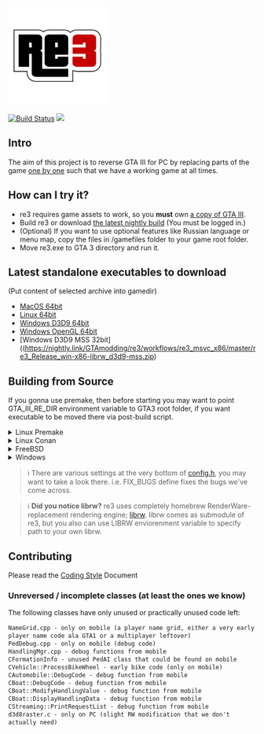 <img src="https://github.com/GTAmodding/re3/blob/master/logo.png?raw=true" alt="re3 logo" width="200">

[![Build Status](https://img.shields.io/endpoint.svg?url=https%3A%2F%2Factions-badge.atrox.dev%2FGTAmodding%2Fre3%2Fbadge%3Fref%3Dmaster&style=flat)](https://actions-badge.atrox.dev/GTAmodding/re3/goto?ref=master)
<a href="https://discord.gg/aKYAwCx92H"><img src="https://img.shields.io/badge/discord-join-7289DA.svg?logo=discord&longCache=true&style=flat" /></a>

## Intro

The aim of this project is to reverse GTA III for PC by replacing
parts of the game [one by one](https://en.wikipedia.org/wiki/Ship_of_Theseus)
such that we have a working game at all times.

## How can I try it?

- re3 requires game assets to work, so you **must** own [a copy of GTA III](https://store.steampowered.com/app/12100/Grand_Theft_Auto_III/).
- Build re3 or download [the latest nightly build](https://github.com/GTAmodding/re3/actions) (You must be logged in.)
- (Optional) If you want to use optional features like Russian language or menu map, copy the files in /gamefiles folder to your game root folder.
- Move re3.exe to GTA 3 directory and run it.

## Latest standalone executables to download 

(Put content of selected archive into gamedir)

- [MacOS 64bit](https://nightly.link/GTAmodding/re3/workflows/build-cmake-conan/master/macos-latest-gl3.zip)
- [Linux 64bit](https://nightly.link/GTAmodding/re3/workflows/build-cmake-conan/master/ubuntu-latest-gl3.zip)
- [Windows D3D9 64bit](https://nightly.link/GTAmodding/re3/workflows/build-cmake-conan/master/windows-latest-d3d9.zip)
- [Windows OpenGL 64bit](https://nightly.link/GTAmodding/re3/workflows/build-cmake-conan/master/windows-latest-gl3.zip)
- [Windows D3D9 MSS 32bit]((https://nightly.link/GTAmodding/re3/workflows/re3_msvc_x86/master/re3_Release_win-x86-librw_d3d9-mss.zip)

## Building from Source  

If you gonna use premake, then before starting you may want to point GTA_III_RE_DIR environment variable to GTA3 root folder, if you want executable to be moved there via post-build script.

<details><summary>Linux Premake</summary>

For Linux using premake, proceed: [Building on Linux](https://github.com/GTAmodding/re3/wiki/Building-on-Linux)

</details>

<details><summary>Linux Conan</summary>

Obtain source code.
```
git clone https://github.com/GTAmodding/re3.git
cd re3
git submodule init
git submodule update --recursive
```
Install python and conan, and then run build.
```
conan export vendor/librw librw/master@
mkdir build
cd build
conan install .. re3/master@ -if build -o re3:audio=openal -o librw:platform=gl3 -o librw:gl3_gfxlib=glfw --build missing -s re3:build_type=RelWithDebInfo -s librw:build_type=RelWithDebInfo
conan build .. -if build -bf build -pf package
```
</details>

<details><summary>FreeBSD</summary>

For FreeBSD using premake, proceed: [Building on FreeBSD](https://github.com/GTAmodding/re3/wiki/Building-on-FreeBSD)

</details>

<details><summary>Windows</summary>

Assuming you have Visual Studio:
- Clone the repo using the argument `--recursive`.
- Run one of the `premake-vsXXXX.cmd` variants on root folder.
- Open the project via Visual Studio  
    
**If you use 64-bit D3D9**: We don't ship 64-bit Dx9 SDK. You need to download it from Microsoft if you don't have it(although it should come pre-installed after some Windows version)  

**If you choose OpenAL on Windows** You must read [Running OpenAL build on Windows](https://github.com/GTAmodding/re3/wiki/Running-OpenAL-build-on-Windows).
</details>

> :information_source: There are various settings at the very bottom of [config.h](https://github.com/GTAmodding/re3/tree/master/src/core/config.h), you may want to take a look there. i.e. FIX_BUGS define fixes the bugs we've come across.

> :information_source: **Did you notice librw?** re3 uses completely homebrew RenderWare-replacement rendering engine; [librw](https://github.com/aap/librw/). librw comes as submodule of re3, but you also can use LIBRW enviorenment variable to specify path to your own librw.

## Contributing
Please read the [Coding Style](https://github.com/GTAmodding/re3/blob/master/CODING_STYLE.md) Document

### Unreversed / incomplete classes (at least the ones we know)
The following classes have only unused or practically unused code left:
```
NameGrid.cpp - only on mobile (a player name grid, either a very early player name code ala GTA1 or a multiplayer leftover)
PedDebug.cpp - only on mobile (debug code)
HandlingMgr.cpp - debug functions from mobile
CFormationInfo - unused PedAI class that could be found on mobile
CVehicle::ProcessBikeWheel - early bike code (only on mobile)
CAutomobile::DebugCode - debug function from mobile
CBoat::DebugCode - debug function from mobile
CBoat::ModifyHandlingValue - debug function from mobile
CBoat::DisplayHandlingData - debug function from mobile
CStreaming::PrintRequestList - debug function from mobile
d3d8raster.c - only on PC (slight RW modification that we don't actually need)
```

